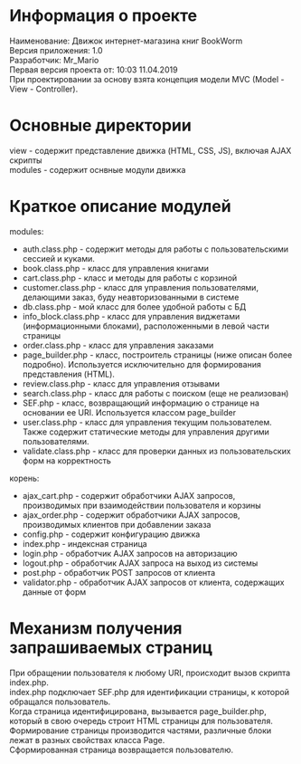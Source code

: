 # Информация о проекте

Наименование: Движок интернет-магазина книг BookWorm<br />
Версия приложения: 1.0<br />
Разработчик: Mr_Mario<br />
Первая версия проекта от: 10:03 11.04.2019<br />
При проектировании за основу взята концепция модели MVC (Model - View - Controller).

# Основные директории

view - содержит представление движка (HTML, CSS, JS), включая AJAX скрипты<br />
modules - содержит оснвные модули движка

# Краткое описание модулей

modules:
- auth.class.php - содержит методы для работы с пользовательскими сессией и куками.
- book.class.php - класс для управления книгами
- cart.class.php - класс и методы для работы с корзиной
- customer.class.php - класс для управления пользователями, делающими заказ, буду неавторизованными в системе
- db.class.php - мой класс для более удобной работы с БД
- info_block.class.php - класс для управления виджетами (информационными блоками), расположенными в левой части страницы
- order.class.php - класс для управления заказами
- page_builder.php - класс, построитель страницы (ниже описан более подробно). Используется исключительно для формирования представления (HTML).
- review.class.php - класс для управления отзывами
- search.class.php - класс для работы с поиском (еще не реализован)
- SEF.php - класс, возвращающий информацию о странице на основании ее URI. Используется классом page_builder
- user.class.php - класс для управления текущим пользователем. Также содержит статические методы для управления другими пользователями.
- validate.class.php - класс для проверки данных из пользовательских форм на корректность

корень:
- ajax_cart.php - содержит обработчики AJAX запросов, производимых при взаимодействии пользователя и корзины
- ajax_order.php - содержит обработчики AJAX запросов, производимых клиентов при добавлении заказа
- config.php - содержит конфигурацию движка
- index.php - индексная страница
- login.php - обработчик AJAX запросов на авторизацию
- logout.php - обработчик AJAX запроса на выход из системы
- post.php - обработчик POST запросов от клиента
- validator.php - обработчик AJAX запросов от клиента, содержащих данные от форм

# Механизм получения запрашиваемых страниц

При обращении пользователя к любому URI, происходит вызов скрипта index.php.<br />
index.php подключает SEF.php для идентификации страницы, к которой обращался пользователь.<br />
Когда страница идентифицирована, вызывается page_builder.php, который в свою очередь строит HTML страницы для пользователя.<br />
Формирование страницы производится частями, различные блоки лежат в разных свойствах класса Page.<br />
Сформированная страница возвращается пользователю.
